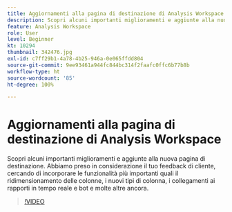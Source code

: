 ```yaml
---
title: Aggiornamenti alla pagina di destinazione di Analysis Workspace
description: Scopri alcuni importanti miglioramenti e aggiunte alla nuova pagina di destinazione. Abbiamo preso in considerazione il tuo feedback di cliente, cercando di incorporare le funzionalità più importanti ... (Le descrizioni devono essere comprese tra 60 e 160 caratteri)
feature: Analysis Workspace
role: User
level: Beginner
kt: 10294
thumbnail: 342476.jpg
exl-id: c7ff29b1-4a78-4b25-946a-0e065ffdd804
source-git-commit: 9ee93461a944fc844bc314f2faafc0ffc6b77b8b
workflow-type: ht
source-wordcount: '85'
ht-degree: 100%

---
```


# Aggiornamenti alla pagina di destinazione di Analysis Workspace

Scopri alcuni importanti miglioramenti e aggiunte alla nuova pagina di destinazione. Abbiamo preso in considerazione il tuo feedback di cliente, cercando di incorporare le funzionalità più importanti quali il ridimensionamento delle colonne, i nuovi tipi di colonna, i collegamenti ai rapporti in tempo reale e bot e molte altre ancora.

>[!VIDEO](https://video.tv.adobe.com/v/342476/?quality=12&learn=on)
